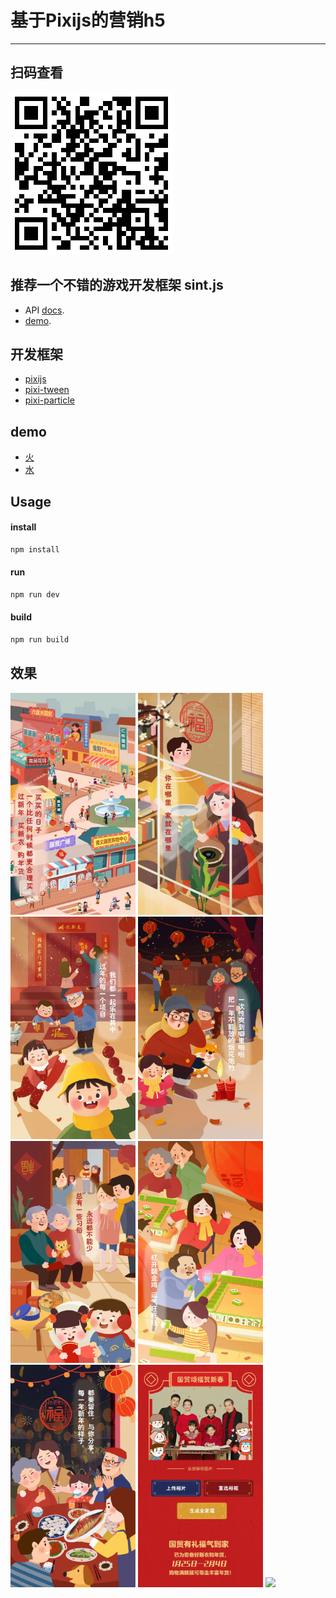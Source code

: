 # 基于Pixijs的营销h5
----

## 扫码查看
![code](./doc/code.png)

## 推荐一个不错的游戏开发框架 sint.js

- API [docs](https://watertian.github.io/sint.js/docs/).
- [demo](https://watertian.github.io/sint-example/).


## 开发框架
- [pixijs](https://pixijs.io/examples/#/basics/basic.js)
- [pixi-tween](https://themoonrat.github.io/pixi-tween/docs/index.html)
- [pixi-particle](http://pixijs.io/pixi-particles/docs/index.html)


## demo
- [火](https://pixijs.io/pixi-particles/examples/flame.html)
- [水](https://www.sucaihuo.com/js/3139.html)

## Usage

#### install

```sh
npm install
```

#### run

```sh
npm run dev
```

#### build

```sh
npm run build
```

## 效果

<img src="./doc/1.JPG" width="200px">
<img src="./doc/2.JPG" width="200px">
<img src="./doc/3.JPG" width="200px">
<img src="./doc/4.JPG" width="200px">
<img src="./doc/5.JPG" width="200px">
<img src="./doc/6.JPG" width="200px">
<img src="./doc/7.JPG" width="200px">
<img src="./doc/8.JPG" width="200px">
<img src="./doc/9.JPG" width="200px">




